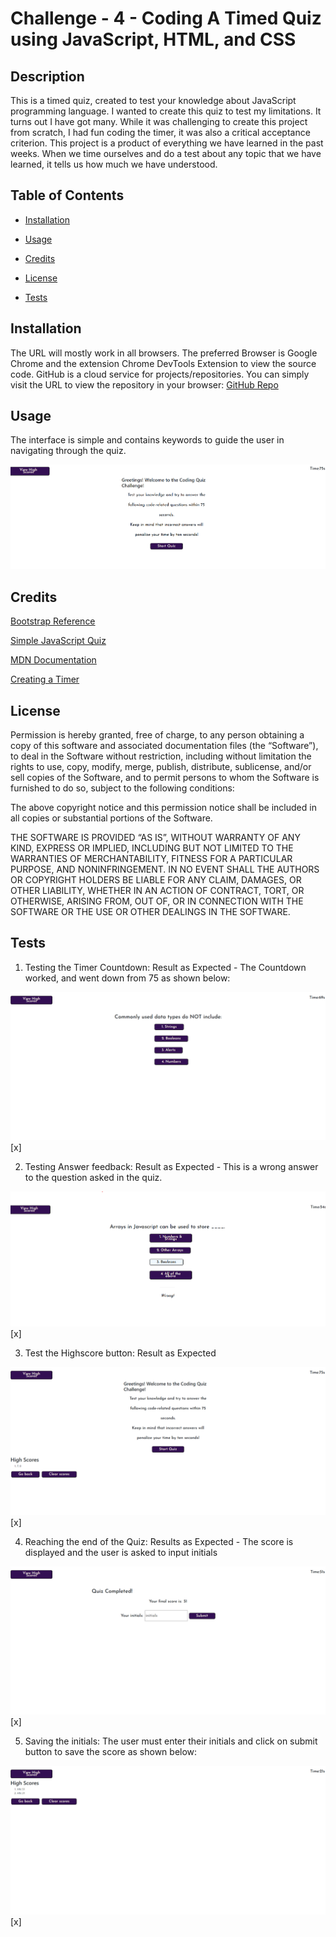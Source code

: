 # Challenge - 4 - Coding A Timed Quiz using JavaScript, HTML, and CSS

## Description

This is a timed quiz, created to test your knowledge about JavaScript programming language. I wanted to create this quiz to test my limitations. It turns out I have got many. While it was challenging to create this project from scratch, I had fun coding the timer, it was also a critical acceptance criterion. This project is a product of everything we have learned in the past weeks. When we time ourselves and do a test about any topic that we have learned, it tells us how much we have understood.

## Table of Contents

- [Installation](#installation)

- [Usage](#usage)
  
- [Credits](#credits)
  
- [License](#license)

- [Tests](#tests)

## Installation

The URL will mostly work in all browsers. The preferred Browser is Google Chrome and the extension Chrome DevTools Extension to view the source code. GitHub is a cloud service for projects/repositories. You can simply visit the URL to view the repository in your browser: 
[GitHub Repo](https://github.com/hafsah1976/coding-timed-quiz)

## Usage

The interface is simple and contains keywords to guide the user in navigating through the quiz. 

![Main Page](images/main-screenshot.png)

## Credits 

[Bootstrap Reference](https://getbootstrap.com/docs/4.0/components/card/)

[Simple JavaScript Quiz](https://simplestepscode.com/javascript-quiz-tutorial/)

[MDN Documentation](https://developer.mozilla.org/en-US/docs/Web/API/Element/innerHTML)

[Creating a Timer](https://www.educative.io/answers/how-to-create-a-countdown-timer-using-javascript)

## License

Permission is hereby granted, free of charge, to any person obtaining a copy of this software and associated documentation files (the “Software”), to deal in the Software without restriction, including without limitation the rights to use, copy, modify, merge, publish, distribute, sublicense, and/or sell copies of the Software, and to permit persons to whom the Software is furnished to do so, subject to the following conditions:

The above copyright notice and this permission notice shall be included in all copies or substantial portions of the Software.

THE SOFTWARE IS PROVIDED “AS IS”, WITHOUT WARRANTY OF ANY KIND, EXPRESS OR IMPLIED, INCLUDING BUT NOT LIMITED TO THE WARRANTIES OF MERCHANTABILITY, FITNESS FOR A PARTICULAR PURPOSE, AND NONINFRINGEMENT. IN NO EVENT SHALL THE AUTHORS OR COPYRIGHT HOLDERS BE LIABLE FOR ANY CLAIM, DAMAGES, OR OTHER LIABILITY, WHETHER IN AN ACTION OF CONTRACT, TORT, OR OTHERWISE, ARISING FROM, OUT OF, OR IN CONNECTION WITH THE SOFTWARE OR THE USE OR OTHER DEALINGS IN THE SOFTWARE.

## Tests

1. Testing the Timer Countdown: Result as Expected - The Countdown worked, and went down from 75 as shown below:

![Timer Countdown](images/timer-test.png)   [x]
   
2. Testing Answer feedback: Result as Expected - This is a wrong answer to the question asked in the quiz. 

![Answer Feedback](images/checking-answer-feedback.png)  [x]
  
3. Test the Highscore button: Result as Expected

![Answer Feedback](images/checking-highscoreBtn.png)  [x]

4. Reaching the end of the Quiz: Results as Expected -  The score is displayed and the user is asked to input initials

![Quiz-Completed](images/Quiz-completed.png)  [x]

5. Saving the initials: The user must enter their initials and click on submit button to save the score as shown below:

![save-initials-score](images/save-score-and-initials.png) [x]



